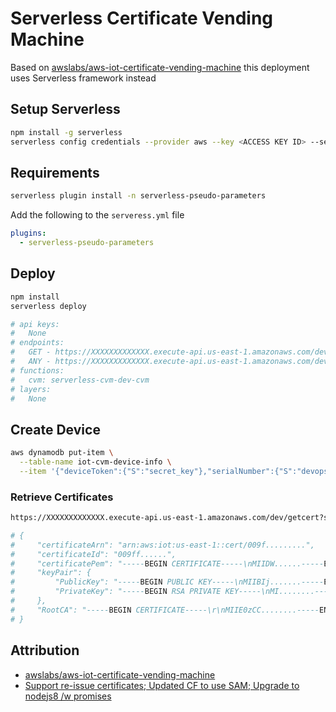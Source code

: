 # Serverless Certificate Vending Machine

Based on [awslabs/aws-iot-certificate-vending-machine](awslabs/aws-iot-certificate-vending-machine) this deployment uses Serverless framework instead

## Setup Serverless

```bash
npm install -g serverless
serverless config credentials --provider aws --key <ACCESS KEY ID> --secret <SECRET KEY>
```

## Requirements

```bash
serverless plugin install -n serverless-pseudo-parameters
```

Add the following to the `serveress.yml` file

```yaml
plugins:
  - serverless-pseudo-parameters
```

## Deploy

```bash
npm install
serverless deploy

# api keys:
#   None
# endpoints:
#   GET - https://XXXXXXXXXXXXX.execute-api.us-east-1.amazonaws.com/dev/getcert
#   ANY - https://XXXXXXXXXXXXX.execute-api.us-east-1.amazonaws.com/dev/shadow
# functions:
#   cvm: serverless-cvm-dev-cvm
# layers:
#   None
```

## Create Device

```bash
aws dynamodb put-item \
  --table-name iot-cvm-device-info \
  --item '{"deviceToken":{"S":"secret_key"},"serialNumber":{"S":"devopstar-iot-01"}}'
```

### Retrieve Certificates

```bash
https://XXXXXXXXXXXXX.execute-api.us-east-1.amazonaws.com/dev/getcert?serialNumber=devopstar-iot-01&deviceToken=secret_key

# {
#     "certificateArn": "arn:aws:iot:us-east-1::cert/009f.........",
#     "certificateId": "009ff......",
#     "certificatePem": "-----BEGIN CERTIFICATE-----\nMIIDW......-----END CERTIFICATE-----\n",
#     "keyPair": {
#         "PublicKey": "-----BEGIN PUBLIC KEY-----\nMIIBIj.......-----END PUBLIC KEY-----\n",
#         "PrivateKey": "-----BEGIN RSA PRIVATE KEY-----\nMI........-----END RSA PRIVATE KEY-----\n"
#     },
#     "RootCA": "-----BEGIN CERTIFICATE-----\r\nMIIE0zCC........-----END CERTIFICATE-----"
# }
```

## Attribution

* [awslabs/aws-iot-certificate-vending-machine](https://github.com/awslabs/aws-iot-certificate-vending-machine)
* [Support re-issue certificates; Updated CF to use SAM; Upgrade to nodejs8 /w promises](https://github.com/brightsparc/aws-iot-certificate-vending-machine)
